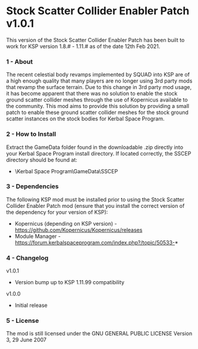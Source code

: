 # Stock Scatter Collider Enabler Patch v1.0.1

This version of the Stock Scatter Collider Enabler Patch has been built to work for KSP version 1.8.# - 1.11.# as of the date 12th Feb 2021.

### 1 - About

The recent celestial body revamps implemented by SQUAD into KSP are of a high enough quality that many players are no longer using 3rd party mods that revamp the surface terrain. Due to this change in 3rd party mod usage, it has become apparent that there was no solution to enable the stock ground scatter collider meshes through the use of Kopernicus available to the community. This mod aims to provide this solution by providing a small patch to enable these ground scatter collider meshes for the stock ground scatter instances on the stock bodies for Kerbal Space Program.

### 2 - How to Install

Extract the GameData folder found in the downloadable .zip directly into your Kerbal Space Program install directory. If located correctly, the SSCEP directory should be found at:

* \Kerbal Space Program\GameData\SSCEP

### 3 - Dependencies

The following KSP mod must be installed prior to using the Stock Scatter Collider Enabler Patch mod (ensure that you install the correct version of the dependency for your version of KSP):

* Kopernicus (depending on KSP version) - https://github.com/Kopernicus/Kopernicus/releases
* Module Manager - https://forum.kerbalspaceprogram.com/index.php?/topic/50533-*

### 4 - Changelog

v1.0.1

* Version bump up to KSP 1.11.99 compatibility

v1.0.0

* Initial release

### 5 - License

The mod is still licensed under the GNU GENERAL PUBLIC LICENSE Version 3, 29 June 2007